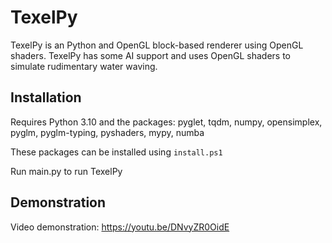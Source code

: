 # TexelPy

TexelPy is an Python and OpenGL block-based renderer using OpenGL shaders. TexelPy has some AI support and uses OpenGL shaders to simulate rudimentary water waving. 

## Installation
Requires Python 3.10 and the packages: pyglet, tqdm, numpy, opensimplex, pyglm, pyglm-typing, pyshaders, mypy, numba

These packages can be installed using `install.ps1`

Run main.py to run TexelPy

## Demonstration
Video demonstration: https://youtu.be/DNvyZR0OidE
